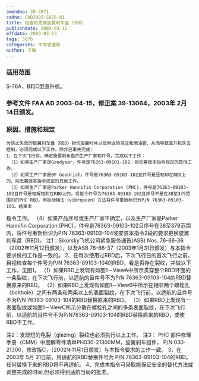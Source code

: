 ```yaml
---
amendno: 39-3971
cadno: CAD2003-S076-01
title: 检查和更换旋翼刹车盘（RBD）
publishdate: 2003-03-12
effdate: 2003-03-13
tags: S076
categories: 中南管理局
author: 王敏
---
```


### 适用范围 
S-76A，B和C型直升机。

### 参考文件    FAA AD 2003-04-15，修正案 39-13064，2003年 2月 14日颁发。

### 原因、措施和规定 
    为防止失效的旋翼刹车盘（RBD）损伤旋翼叶片以及附近的液压和燃油管，从而导致直升机失去控制，必须完成以下工作，除非已事先完成: 
    1、在下次飞行前，确定旋翼刹车盘的生产厂家和件号，完成以下工作： 
     （1）如果生产厂家是Goodyear，件号是76363-09101-102，则无需做本指令规定的其他工作。 
     （2）如果生产厂家是BF Goodrich，件号是76363-09103-102且件号是压制印在RBD上的，则无需做本指令规定的其他工作。 
     （3）如果生产厂家是Parker Hannifin Corporation (PHC)，件号是76363-09103-102且件号是电解蚀刻在RBD上的，将每个件号为76363-09103-102且序号不是在38至379范围内的PHC RBD，用振动锤击（vibropeen）方法将件号重新标识为P/N 76363-09103-105。结束本

  
指令工作。 
     （4）如果产品序号或生产厂家不确定，以及生产厂家是Parker Hannifin Corporation (PHC)，件号是76363-09103-102且序号在38至379范围内，将件号重新标识为P/N 76363-09103-104或安装本指令2段的要求更换旋翼刹车盘（RBD)。 
    注1：Sikorsky飞机公司紧急服务通告(ASB) Nos. 76-66-36（2002年11月12日颁发），以及ASB 76-66-37（2003年1月31日颁发）与本指令要求做的工作是一致的。 
    2、在每次使用过RBD后，下次飞行日的首次飞行之前，目视检查每个件号为P/N 76363-09103-104的RBD，看是否存在裂纹，并做以下工作，见图1。 
     （1）如果RBD上发现有如图1－ViewA中所示贯穿整个RBD环面的一条裂纹，在下次飞行前，以适航的且件号不为P/N 76363-09103-104的RBD替换原来的RBD。 
     （2）如果RBD上发现有如图1－ViewB中所示在相邻两个螺栓孔（bolthole）之间有两条和两条以上的表面裂纹，在下次飞行前，以适航的且件号不为P/N 76363-09103-104的RBD替换原来的RBD。 
     （3）如果RBD上发现有一表面裂纹或如图1－ViewC所示分散在螺栓孔之间的多条表面裂纹，在下次飞行前，以适航的且件号不为P/N76363-09103-104的RBD替换原来的RBD，或使RBD不工作。 

注2：发现短的龟裂（glazing）裂纹也必须执行以上工作。 
    注3： PHC 部件修理手册（CMM）中图解零件清单PH030-21300MM，旋翼刹车组件， P/N 030-21300，修改版C，（2002年11月1日颁发）与本指令要求的工作一致。 
    3、在 2003年 5月 31日前，用适航的RBD替换件号为 P/N 76363-09103-104的RBD。任何替换下来的RBD将不再适航。     4、完成本指令可采取能保证安全的替代方法或调整完成的时间,但必须得到适航当局的批准。
